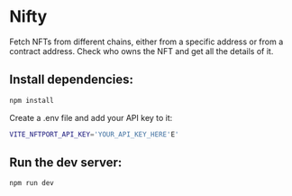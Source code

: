# Nifty

Fetch NFTs from different chains, either from a specific address or from a contract address. Check who owns the NFT and get all the details of it.

## Install dependencies:

```bash
npm install
```

Create a .env file and add your API key to it:

```bash
VITE_NFTPORT_API_KEY='YOUR_API_KEY_HERE'E'
```

## Run the dev server:

```bash
npm run dev
```
